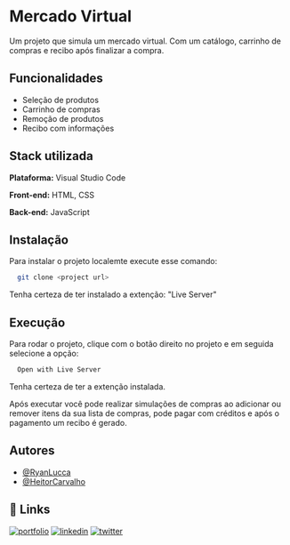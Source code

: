 
# Mercado Virtual

Um projeto que simula um mercado virtual. Com um catálogo, carrinho de compras e recibo após finalizar a compra.
## Funcionalidades

- Seleção de produtos
- Carrinho de compras
- Remoção de produtos
- Recibo com informações


## Stack utilizada

**Plataforma:** Visual Studio Code

**Front-end:** HTML, CSS

**Back-end:** JavaScript


## Instalação

Para instalar o projeto localemte execute esse comando:

```bash
  git clone <project url>
```
Tenha certeza de ter instalado a extenção: "Live Server"
## Execução

Para rodar o projeto, clique com o botão direito no projeto e em seguida selecione a opção:

```bash
  Open with Live Server
```
Tenha certeza de ter a extenção instalada.

Após executar você pode realizar simulações de compras ao adicionar ou remover itens da sua lista de compras, pode pagar com créditos e após o pagamento um recibo é gerado.


## Autores

- [@RyanLucca](https://github.com/LuccaRyan)
- [@HeitorCarvalho](https://github.com/HeitorCarvalhoCampos)
## 🔗 Links
[![portfolio](https://img.shields.io/badge/my_portfolio-000?style=for-the-badge&logo=ko-fi&logoColor=white)](https://katherineoelsner.com/)
[![linkedin](https://img.shields.io/badge/linkedin-0A66C2?style=for-the-badge&logo=linkedin&logoColor=white)](https://www.linkedin.com/)
[![twitter](https://img.shields.io/badge/twitter-1DA1F2?style=for-the-badge&logo=twitter&logoColor=white)](https://twitter.com/)


